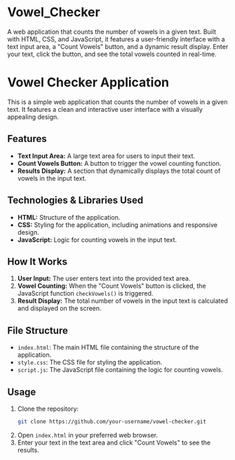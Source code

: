 # Vowel_Checker
A web application that counts the number of vowels in a given text. Built with HTML, CSS, and JavaScript, it features a user-friendly interface with a text input area, a "Count Vowels" button, and a dynamic result display. Enter your text, click the button, and see the total vowels counted in real-time.

# Vowel Checker Application

This is a simple web application that counts the number of vowels in a given text. It features a clean and interactive user interface with a visually appealing design.

## Features

- **Text Input Area:** A large text area for users to input their text.
- **Count Vowels Button:** A button to trigger the vowel counting function.
- **Results Display:** A section that dynamically displays the total count of vowels in the input text.

## Technologies & Libraries Used

- **HTML:** Structure of the application.
- **CSS:** Styling for the application, including animations and responsive design.
- **JavaScript:** Logic for counting vowels in the input text.

## How It Works

1. **User Input:** The user enters text into the provided text area.
2. **Vowel Counting:** When the "Count Vowels" button is clicked, the JavaScript function `checkVowels()` is triggered.
3. **Result Display:** The total number of vowels in the input text is calculated and displayed on the screen.

## File Structure

- `index.html`: The main HTML file containing the structure of the application.
- `style.css`: The CSS file for styling the application.
- `script.js`: The JavaScript file containing the logic for counting vowels.

## Usage

1. Clone the repository:
    ```bash
    git clone https://github.com/your-username/vowel-checker.git
    ```
2. Open `index.html` in your preferred web browser.
3. Enter your text in the text area and click "Count Vowels" to see the results.
